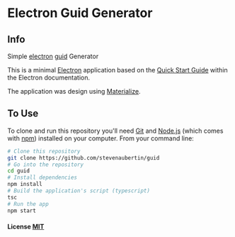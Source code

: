 # Electron Guid Generator

## Info

Simple [electron](electron.atom.io) [guid](https://en.wikipedia.org/wiki/Globally_unique_identifier) Generator

This is a minimal [Electron](electron.atom.io) application based on the [Quick Start Guide](http://electron.atom.io/docs/latest/tutorial/quick-start) within the Electron documentation.

The application was design using [Materialize](http://materializecss.com/).

## To Use

To clone and run this repository you'll need [Git](https://git-scm.com) and [Node.js](https://nodejs.org/en/download/) (which comes with [npm](http://npmjs.com)) installed on your computer. From your command line:

```bash
# Clone this repository
git clone https://github.com/stevenaubertin/guid
# Go into the repository
cd guid
# Install dependencies
npm install
# Build the application's script (typescript)
tsc
# Run the app
npm start
```

#### License [MIT](LICENSE)
